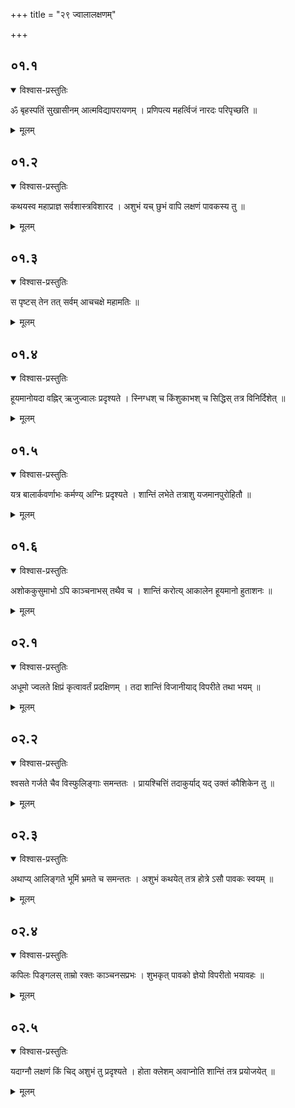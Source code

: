+++
title = "२९ ज्वालालक्षणम्"

+++
## ०१.१

<details open><summary>विश्वास-प्रस्तुतिः</summary>

ॐ बृहस्पतिं सुखासीनम् आत्मविद्यापरायणम् । प्रणिपत्य महर्त्विजं नारदः परिपृच्छति ॥  
</details>

<details><summary>मूलम्</summary>

ॐ बृहस्पतिं सुखासीनम् आत्मविद्यापरायणम् । प्रणिपत्य महर्त्विजं नारदः परिपृच्छति ॥  
</details>


## ०१.२

<details open><summary>विश्वास-प्रस्तुतिः</summary>

कथयस्व महाप्राज्ञ सर्वशास्त्रविशारद । अशुभं यच् छुभं वापि लक्षणं पावकस्य तु ॥  
</details>

<details><summary>मूलम्</summary>

कथयस्व महाप्राज्ञ सर्वशास्त्रविशारद । अशुभं यच् छुभं वापि लक्षणं पावकस्य तु ॥  
</details>


## ०१.३

<details open><summary>विश्वास-प्रस्तुतिः</summary>

स पृष्टस् तेन तत् सर्वम् आचचक्षे महामतिः ॥  
</details>

<details><summary>मूलम्</summary>

स पृष्टस् तेन तत् सर्वम् आचचक्षे महामतिः ॥  
</details>


## ०१.४

<details open><summary>विश्वास-प्रस्तुतिः</summary>

हूयमानोयदा वह्निर् ऋजुज्वालः प्रदृश्यते । स्निग्धश् च किंशुकाभश् च सिद्धिस् तत्र विनिर्दिशेत् ॥  
</details>

<details><summary>मूलम्</summary>

हूयमानोयदा वह्निर् ऋजुज्वालः प्रदृश्यते । स्निग्धश् च किंशुकाभश् च सिद्धिस् तत्र विनिर्दिशेत् ॥  
</details>


## ०१.५

<details open><summary>विश्वास-प्रस्तुतिः</summary>

यत्र बालार्कवर्णाभः कर्मण्य् अग्निः प्रदृश्यते । शान्तिं लभेते तत्राशु यजमानपुरोहितौ ॥  
</details>

<details><summary>मूलम्</summary>

यत्र बालार्कवर्णाभः कर्मण्य् अग्निः प्रदृश्यते । शान्तिं लभेते तत्राशु यजमानपुरोहितौ ॥  
</details>


## ०१.६

<details open><summary>विश्वास-प्रस्तुतिः</summary>

अशोककुसुमाभो ऽपि काञ्चनाभस् तथैव च । शान्तिं करोत्य् आकालेन हूयमानो हुताशनः ॥  
</details>

<details><summary>मूलम्</summary>

अशोककुसुमाभो ऽपि काञ्चनाभस् तथैव च । शान्तिं करोत्य् आकालेन हूयमानो हुताशनः ॥  
</details>


## ०२.१

<details open><summary>विश्वास-प्रस्तुतिः</summary>

अधूमो ज्वलते क्षिप्रं कृत्वावर्तं प्रदक्षिणम् । तदा शान्तिं विजानीयाद् विपरीते तथा भयम् ॥  
</details>

<details><summary>मूलम्</summary>

अधूमो ज्वलते क्षिप्रं कृत्वावर्तं प्रदक्षिणम् । तदा शान्तिं विजानीयाद् विपरीते तथा भयम् ॥  
</details>


## ०२.२

<details open><summary>विश्वास-प्रस्तुतिः</summary>

श्वसते गर्जते चैव विस्फुलिङ्गाः समन्ततः । प्रायश्चित्तिं तदाकुर्याद् यद् उक्तं कौशिकेन तु ॥  
</details>

<details><summary>मूलम्</summary>

श्वसते गर्जते चैव विस्फुलिङ्गाः समन्ततः । प्रायश्चित्तिं तदाकुर्याद् यद् उक्तं कौशिकेन तु ॥  
</details>


## ०२.३

<details open><summary>विश्वास-प्रस्तुतिः</summary>

अथाप्य् आलिङ्गते भूमिं भ्रमते च समन्ततः । अशुभं कथयेत् तत्र होत्रे ऽसौ पावकः स्वयम् ॥  
</details>

<details><summary>मूलम्</summary>

अथाप्य् आलिङ्गते भूमिं भ्रमते च समन्ततः । अशुभं कथयेत् तत्र होत्रे ऽसौ पावकः स्वयम् ॥  
</details>


## ०२.४

<details open><summary>विश्वास-प्रस्तुतिः</summary>

कपिलः पिङ्गलस् ताम्रो रक्तः काञ्चनसप्रभः । शुभकृत् पावको ज्ञेयो विपरीतो भयावहः ॥  
</details>

<details><summary>मूलम्</summary>

कपिलः पिङ्गलस् ताम्रो रक्तः काञ्चनसप्रभः । शुभकृत् पावको ज्ञेयो विपरीतो भयावहः ॥  
</details>


## ०२.५

<details open><summary>विश्वास-प्रस्तुतिः</summary>

यदाग्नौ लक्षणं किं चिद् अशुभं तु प्रदृश्यते । होता क्लेशम् अवाप्नोति शान्तिं तत्र प्रयोजयेत् ॥
</details>

<details><summary>मूलम्</summary>

यदाग्नौ लक्षणं किं चिद् अशुभं तु प्रदृश्यते । होता क्लेशम् अवाप्नोति शान्तिं तत्र प्रयोजयेत् ॥
</details>


